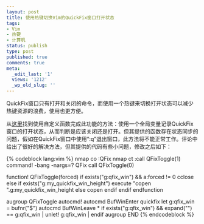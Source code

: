 ```yaml
---
layout: post
title: 使用热键切换Vim的QuickFix窗口打开状态
tags:
- Vim
- 热键
- 计算机
status: publish
type: post
published: true
comments: true
meta:
  _edit_last: '1'
  views: '1212'
  _wp_old_slug: ''
---
```

QuickFix窗口只有打开和关闭的命令，而使用一个热键来切换打开状态可以减少热键资源的浪费，使用也更方便。

从<a href="http://vim.wikia.com/wiki/Toggle_to_open_or_close_the_quickfix_window">这里</a>找到使用自定义函数完成此功能的方法：使用一个全局变量记录QuickFix窗口的打开状态，从而判断是应该关闭还是打开。但其提供的函数存在状态同步的问题，假如在QuickFix窗口中使用“:q”退出窗口，此方法将不能正常工作。评论中给出了很好的解决方法，但其提供的代码有些小问题，修改之后如下：

{% codeblock lang:vim %}
nmap <leader>co :QFix<CR>
nmap <leader>ct :call QFixToggle(1)<CR>
command! -bang -nargs=? QFix call QFixToggle(<bang>0)

function! QFixToggle(forced)
    if exists("g:qfix_win") && a:forced != 0
        cclose
    else
        if exists("g:my_quickfix_win_height")
            execute "copen ".g:my_quickfix_win_height
        else
            copen
        endif
    endif
endfunction

augroup QFixToggle
    autocmd!
    autocmd BufWinEnter quickfix let g:qfix_win = bufnr("$")
    autocmd BufWinLeave * if exists("g:qfix_win") && expand("<abuf>") == g:qfix_win | unlet! g:qfix_win | endif
augroup END
{% endcodeblock %}
